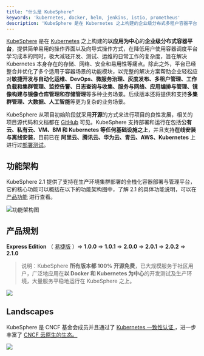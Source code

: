 ```yaml
---
title: "什么是 KubeSphere"
keywords: 'kubernetes, docker, helm, jenkins, istio, prometheus'
description: 'KubeSphere 是在 Kubernetes 之上构建的企业级分布式多租户容器平台'
---
```


[KubeSphere](https://kubesphere.io) 是在 [Kubernetes](https://kubernetes.io) 之上构建的**以应用为中心**的**企业级分布式容器平台**，提供简单易用的操作界面以及向导式操作方式，在降低用户使用容器调度平台学习成本的同时，极大减轻开发、测试、运维的日常工作的复杂度，旨在解决 Kubernetes 本身存在的存储、网络、安全和易用性等痛点。除此之外，平台已经整合并优化了多个适用于容器场景的功能模块，以完整的解决方案帮助企业轻松应对**敏捷开发与自动化运维、DevOps、微服务治理、灰度发布、多租户管理、工作负载和集群管理、监控告警、日志查询与收集、服务与网络、应用编排与管理、镜像构建与镜像仓库管理和存储管理**等多种业务场景。后续版本还将提供和支持**多集群管理、大数据、人工智能**等更为复杂的业务场景。

KubeSphere 从项目初始阶段就采用**开源**的方式来进行项目的良性发展，相关的项目源代码和文档都在 [GitHub](https://github.com/kubesphere) 可见。KubeSphere 支持部署和运行在包括**公有云、私有云、VM、BM 和 Kubernetes 等任何基础设施之上**，并且支持**在线安装与离线安装**，目前已在 **阿里云、腾讯云、华为云、青云、AWS、Kubernetes** 上进行过[部署测试](https://github.com/kubesphere/ks-installer/issues/23)。 

## 功能架构

KubeSphere 2.1 提供了支持在生产环境集群部署的全栈化容器部署与管理平台，它的核心功能可以概括在以下的功能架构图中，了解 2.1 的具体功能说明，可以在 [产品功能](../features) 进行查看。

![功能架构图](/2.0.0-architecture.svg)

## 产品规划

**Express Edition** （ [易捷版](https://kubesphere.qingcloud.com/#category) ）=> **1.0.0** => **1.0.1** => **2.0.0** => **2.0.1** => **2.0.2** => **2.1.0**

> 说明：KubeSphere **所有版本都 100% 开源免费**，已大规模服务于社区用户，广泛地应用在**以 Docker 和 Kubernetes 为中心**的开发测试及生产环境，大量服务平稳地运行在 KubeSphere 之上。

![](https://pek3b.qingstor.com/kubesphere-docs/png/20190910144241.png)

## Landscapes

KubeSphere 是 CNCF 基金会成员并且通过了 <a href="https://www.cncf.io/certification/software-conformance/#logos">Kubernetes 一致性认证
</a>，进一步丰富了 <a href="https://landscape.cncf.io/landscape=observability-and-analysis&license=apache-license-2-0">CNCF 云原生的生态。
</a>

![](https://pek3b.qingstor.com/kubesphere-docs/png/20191011233719.png)
